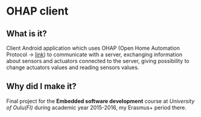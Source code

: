 # OHAP client

## What is it?

Client Android application which uses OHAP (Open Home Automation Protocol -> <a href = "http://ohap.opimobi.com/ohap_specification_20160311.html">link</a>) to communicate with a server, exchanging information about sensors and actuators connected to the server, giving possibility to change actuators values and reading sensors values.

## Why did I make it?

Final project for the <strong>Embedded software development</strong> course at <i>University of Oulu(FI)</i> during academic year 2015-2016, my Erasmus+ period there.